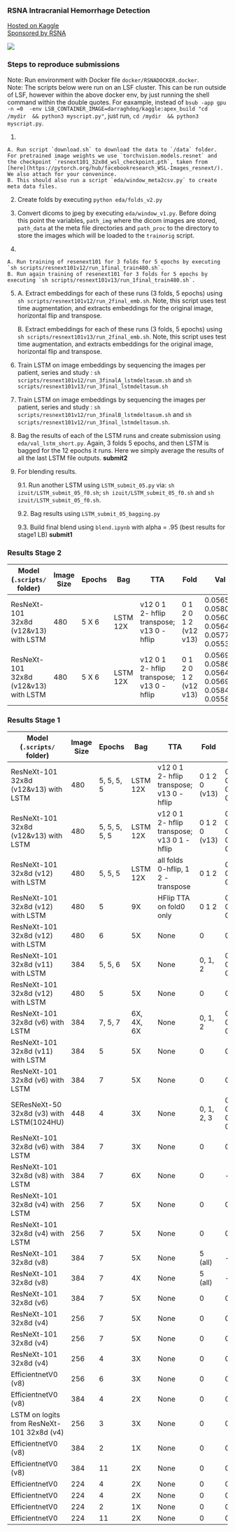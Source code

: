 ### RSNA Intracranial Hemorrhage Detection
  
[Hosted on Kaggle](https://www.kaggle.com/c/rsna-intracranial-hemorrhage-detection/overview)  
[Sponsored by RSNA](https://www.rsna.org/)   
   
![](https://media.giphy.com/media/WR38jS4CtKttHd7oTU/giphy.gif) 
   
### Steps to reproduce submissions
   
Note: Run environment with Docker file `docker/RSNADOCKER.docker`.    
Note: The scripts below were run on an LSF cluster. This can be run outside of LSF, however within the above docker env, by just running the shell command within the double quotes. For eaxample, instead of `bsub -app gpu -n =0  -env LSB_CONTAINER_IMAGE=darraghdog/kaggle:apex_build "cd /mydir  && python3 myscript.py"`, just run, `cd /mydir  && python3 myscript.py`.    
   
1.  
    
    A. Run script `download.sh` to download the data to `/data` folder. For pretrained image weights we use `torchvision.models.resnet` and the checkpoint `resnext101_32x8d_wsl_checkpoint.pth`, taken from [here](https://pytorch.org/hub/facebookresearch_WSL-Images_resnext/). We also attach for your convenince.  
    B. This should also run a script `eda/window_meta2csv.py` to create meta data files. 
    
2. Create folds by executing `python eda/folds_v2.py`   
3. Convert dicoms to jpeg by executing `eda/window_v1.py`. Before doing this point the variables, `path_img` where the dicom images are stored, `path_data` at the meta file directories and `path_proc` to the directory to store the images which will be loaded to the `trainorig` script.   

4. 
    
    A. Run training of resenext101 for 3 folds for 5 epochs by executing `sh scripts/resnext101v12/run_1final_train480.sh`.     
    B. Run again training of resenext101 for 3 folds for 5 epochs by executing `sh scripts/resnext101v13/run_1final_train480.sh`.   

5.
    A. Extract embeddings for each of these runs (3 folds, 5 epochs) using `sh scripts/resnext101v12/run_2final_emb.sh`. Note, this script uses test time augmentation, and extracts embeddings for the original image, horizontal flip and transpose.   

    B. Extract embeddings for each of these runs (3 folds, 5 epochs) using `sh scripts/resnext101v13/run_2final_emb.sh`. Note, this script uses test time augmentation, and extracts embeddings for the original image, horizontal flip and transpose.   
    
6. Train LSTM on image embeddings by sequencing the images per patient, series and study : `sh scripts/resnext101v12/run_3finalA_lstmdeltasum.sh` and `sh scripts/resnext101v13/run_3final_lstmdeltasum.sh`   
7. Train LSTM on image embeddings by sequencing the images per patient, series and study : `sh scripts/resnext101v12/run_3finalB_lstmdeltasum.sh` and  `sh scripts/resnext101v12/run_3final_lstmdeltasum.sh`.    

8. Bag the results of each of the LSTM runs and create submission using `eda/val_lstm_short.py`. Again, 3 folds 5 epochs, and then LSTM is bagged for the 12 epochs it runs. Here we simply average the results  of all the last LSTM file outputs. **submit2**      
9. For blending results. 

    9.1. Run another LSTM using `LSTM_submit_05.py` via: `sh izuit/LSTM_submit_05_f0.sh`; `sh izuit/LSTM_submit_05_f0.sh` and `sh izuit/LSTM_submit_05_f0.sh`. 

    9.2. Bag results using `LSTM_submit_05_bagging.py`

    9.3. Build final blend using `blend.ipynb` with alpha = .95 (best results for stage1 LB) **submit1**   
    
### Results Stage 2

| Model (`.scripts/` folder) |Image Size|Epochs|Bag|TTA |Fold|Val     |LB    |Comment                          |
| ---------------|----------|------|---|----|----|--------|------|---------------------------------|
| ResNeXt-101 32x8d (v12&v13) with LSTM |480       |5 X 6     |LSTM 12X | v12 0 1 2- hflip transpose; v13 0 - hflip |0 1 2 0 1 2  (v12 v13)   |0.05654, 0.05807, 0.05604, 0.05648, 0.05775, 0.05534 |0.654 | Incl stage 1 test, `resnextv12/run_train1024lstmdeltattasum.sh` `resnextv12/run_train1024lstmdeltattasum.sh`  & `eda/val_lstm_v22.py` |
| ResNeXt-101 32x8d (v12&v13) with LSTM |480       |5 X 6     |LSTM 12X | v12 0 1 2- hflip transpose; v13 0 - hflip |0 1 2 0 1 2  (v12 v13)   |0.05699, 0.05866, 0.05642, 0.05696, 0.05844, 0.05588 |0.675 | Excl stage 1 test, `resnextv12/run_train1024lstmdeltattasum.sh` `resnextv12/run_train1024lstmdeltattasum.sh`  & `eda/val_lstm_v21.py` |
    
### Results Stage 1

| Model (`.scripts/` folder) |Image Size|Epochs|Bag|TTA |Fold|Val     |LB    |Comment                          |
| ---------------|----------|------|---|----|----|--------|------|---------------------------------|
| ResNeXt-101 32x8d (v12&v13) with LSTM |480       |5, 5, 5, 5     |LSTM 12X | v12 0 1 2- hflip transpose; v13 0 - hflip |0 1 2 0 (v13)   |0.05705 0.05866 0.05645 0.05690 |0.057 | Hidden 2048, bag12 epochs, `resnextv12/run_train1024lstmdeltattasum.sh` `resnextv12/run_train1024lstmdeltattasum.sh`  & `eda/val_lstm_v14.py` |
| ResNeXt-101 32x8d (v12&v13) with LSTM |480       |5, 5, 5, 5, 5     |LSTM 12X | v12 0 1 2- hflip transpose; v13 0 1 - hflip |0 1 2 0 (v13)   |0.05687 0.05859 0.05651 0.05685 0.05839 |0.057 | Hidden 2048, bag12 epochs, `resnextv12/run_train1024lstmdeltattasum.sh` `resnextv12/run_train1024lstmdeltattasum.sh`  & `eda/val_lstm_v16.py` |
| ResNeXt-101 32x8d (v12) with LSTM |480       |5, 5, 5     |LSTM 12X | all folds 0-hflip, 1 2 - transpose |0 1 2   |0.05705 0.05866 0.05645 |0.057 | Increase hidden units to 2048, bag12 epochs, `scripts/resnextv12/run_train1024lstmdeltatta.sh`  & `eda/val_lstm_v13.py` , bsize 4 patients | 
| ResNeXt-101 32x8d (v12) with LSTM |480       |5     |9X | HFlip TTA on fold0 only|0 1 2   |0.05730 0.05899 0.05681 |0.057 |Concat delta to prev and delta to next, bag9 epochs, `scripts/resnextv12/trainlstmdelta.py`  & `eda/val_lstm_v11.py` , bsize 4 patients | 
| ResNeXt-101 32x8d (v12) with LSTM |480       |6     |5X |None|0   |0.0574 |0.059 | Concat delta to prev and delta to next, bag4 epochs, `scripts/resnextv12/trainlstmdelta.py`, bsize 4 patients | 
| ResNeXt-101 32x8d (v11) with LSTM |384       |5, 5, 6     |5X |None|0, 1, 2   |0.05780, 0.05914, 0.05666 |0.059 | 2X LSTM 1024 hidden units, bag4 epochs, `scripts/resnextv11/trainlstmdeep.py` & `eda/val_lstm_v9.py`, bsize 4 patients | 
| ResNeXt-101 32x8d (v12) with LSTM |480       |5     |5X |None|0   |0.05758 |0.059 | 2X LSTM 1024 hidden units, bag4 epochs, `scripts/resnextv12/trainlstmdeep.py`, bsize 4 patients | 
| ResNeXt-101 32x8d (v6) with LSTM |384       |7, 5, 7     |6X, 4X, 6X |None|0, 1, 2   |0.5836, 0.6060, 0.5728 |0.060 | 2X LSTM 256 hidden units, bag4 epochs, `scripts/resnextv11/trainlstmdeep.py`, bsize 4 patients | 
| ResNeXt-101 32x8d (v11) with LSTM |384       |5     |5X |None|0   |0.05780 |0.060 | 2X LSTM 1024 hidden units, bag4 epochs, `scripts/resnextv11/trainlstmdeep.py`, bsize 4 patients | 
| ResNeXt-101 32x8d (v6) with LSTM |384       |7     |5X |None|0   |0.05811 |0.061 | 2X LSTM 256 hidden units, bag4 epochs, `scripts/resnextv6/trainlstmdeep.py`, bsize 4 patients | 
| SEResNeXt-50 32x8d (v3) with LSTM(1024HU) |448      |4     |3X |None|0, 1, 2, 3  |0.05876, 0.06073, 0.05847, 0.06079 |0.061 | 2X LSTM 1024 hidden units, bag8 epochs, `scripts/resnextv6/trainlstmdeep.py`, bsize 4 patients | 
| ResNeXt-101 32x8d (v6) with LSTM |384       |7     |3X |None|0   |0.05844 |0.061 | 2X LSTM 256 hidden units, bag4 epochs, `scripts/resnextv6/trainlstmdeep.py`, bsize 4 patients | 
| ResNeXt-101 32x8d (v8) with LSTM |384       |7     |6X |None|0   |----- |0.062 | 2X LSTM 256 hidden units, bag4 epochs, `scripts/resnextv8/trainlstmdeep.py`, bsize 4 patients | 
| ResNeXt-101 32x8d (v4) with LSTM |256       |7     |5X |None|0   |0.06119 |0.064 | 2X LSTM 256 hidden units, bag4 epochs, `scripts/resnextv4/trainlstmdeep.py`, bsize 4 patients |    
| ResNeXt-101 32x8d (v4) with LSTM |256       |7     |5X |None|0   |0.06217 |0.065 | LSTM 64 hidden units, bag 5 epochs, `scripts/resnextv4/trainlstm.py`, bsize 4 patients |
| ResNeXt-101 32x8d (v8) |384       |7     |5X |None|5 (all)|----- |0.066 | Weighted `[0.6, 1.8, 0.6]` rolling mean win3, transpose, `submission_v6.py`, bsize 128 |
| ResNeXt-101 32x8d (v8) |384       |7     |4X |None|5 (all)|----- |0.067 | Weighted `[0.6, 1.8, 0.6]` rolling mean win3, transpose, `submission_v6.py`, bsize 128 |
| ResNeXt-101 32x8d (v6) |384       |7     |5X |None|0   |0.06336 |0.068 | Weighted `[0.6, 1.8, 0.6]` rolling mean win3, transpose, `submission_v5.py`, bsize 32 |
| ResNeXt-101 32x8d (v4) |256       |7     |5X |None|0   |0.06489 |0.070 | Weighted `[0.6, 1.8, 0.6]` rolling mean win3, transpose, `submission_v4.py`, bsize 64 |
| ResNeXt-101 32x8d (v4) |256       |7     |5X |None|0   |0.06582 |0.070 |Rolling mean window 3, transpose, `submission_v3.py`, bsize 64|
| ResNeXt-101 32x8d (v4) |256       |4     |3X |None|0   |0.06874 |0.074 |Rolling mean window 3, transpose, `submission_v3.py`, bsize 64 |
| EfficientnetV0 (v8) |256       |6     |3X |None|0   |0.07416 |0.081 |Rolling mean window 3, no transpose, `submission_v2.py`, bsize 64 |
| EfficientnetV0 (v8) |384       |4     |2X |None|0   |0.07661 |0.085 |With transpose augmentation      |
| LSTM on logits from ResNeXt-101 32x8d (v4) |256       |3     |3X |None|0   |0.063 |0.082 | LSTM on sequence of patients logits, bsize 4 patients |
| EfficientnetV0 (v8) |384       |2     |1X |None|0   |0.07931 |0.088 |With transpose augmentation      |
| EfficientnetV0 (v8) |384       |11    |2X |None|0   |0.08330 |0.093 |With transpose augmentation      |
| EfficientnetV0 |224       |4     |2X |None|0   |0.08047 |????  |Without transpose augmentation   |
| EfficientnetV0 |224       |4     |2X |None|0   |0.08267 |????  |With transpose augmentation      |
| EfficientnetV0 |224       |2     |1X |None|0   |0.08519 |????  |With transpose augmentation      |
| EfficientnetV0 |224       |11    |2X |None|0   |0.08607 |????  |With transpose augmentation      |
